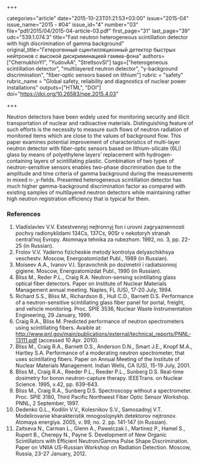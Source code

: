 +++

categories="article"
date="2015-10-23T01:21:53+03:00"
issue="2015-04"
issue_name="2015 - #04"
issue_id="4"
number="03"
file="pdf/2015/04/2015-04-article-03.pdf"
first_page="31"
last_page="39"
udc="539.1.074.3"
title="Fast neutron heterogeneous scintillation detector with high discrimination of gamma background"
original_title="Гетерогенный сцинтилляционный детектор быстрых нейтронов с высокой дискриминацией гамма-фона"
authors=["ChernukhinYI", "YudovAA", "StreltsovSI"]
tags=["heterogeneous scintillation detector", "multilayered neutron detector", "γ-background discrimination", "fiber-optic sensors based on lithium"]
rubric = "safety"
rubric_name = "Global safety, reliability and diagnostics of nuclear power installations"
outputs=["HTML", "DOI"]
doi="https://doi.org/10.26583/npe.2015.4.03"

+++

Neutron detectors have been widely used for monitoring security and illicit transportation of nuclear and radioactive materials. Distinguishing feature of such efforts is the necessity to measure such flows of neutron radiation of monitored items which are close to the values of background flow. This paper examines potential improvement of characteristics of multi-layer neutron detector with fiber-optic sensors based on lithium-silicate (6Li) glass by means of polyethylene layers’ replacement with hydrogen-containing layers of scintillating plastic. Combination of two types of neutron-sensitive sensors enables two-phase discrimination due to the amplitude and time criteria of gamma background during the measurements in mixed n-,γ-fields. Presented heterogeneous scintillation detector has much higher gamma-background discrimination factor as compared with existing samples of multilayered neutron detectors while maintaining rather high neutron registration efficiency that is typical for them.

### References

1. Vladislavlev V.V. Estestvennyj nejtronnyj fon i urovni zagryaznennosti pochvy radionyklidami 134Сs, 137Cs, 90Sr v nekotoryh stranah сentral’noj Evropy. Atomnaya tehnika za rubezhom. 1992, no. 3, pp. 22-25 (in Russian).
2. Frolov V.V. Yaderno fizicheskie metody kontrolya delyaschikhsya veschestv. Moscow, Energoatomizdat Publ., 1989 (in Russian).
3. Moiseev A.A., Ivanov V.I. Spravochnik po dozimetrii i radiatsionnoj gigiene. Moscow, Energoatomizdat Publ., 1990 (in Russian).
4. Bliss M., Reder P.L., Craig R.A. Neutron-sensing scintillating glass optical fiber detectors. Paper on Institute of Nuclear Materials Management annual meeting. Naples, FL (US), 17-20 July, 1994.
5. Richard S.S., Bliss M., Richardson B., Hull C.D., Barnett D.S. Performance of a neutron-sensitive scintillating glass fiber panel for portal, freight, and vehicle monitoring. Proc. SPIE 3536, Nuclear Waste Instrumentation Engineering, 29 January, 1999.
6. Craig R.A., Bliss M. Predicted performance of neutron spectrometers using scintillating fibers. Avaible at: http://www.pnl.gov/main/publications/external/technical_reports/PNNL-13111.pdf (accessed 10 Apr. 2010).
7. Bliss M., Craig R.A., Barnett D.S., Anderson D.N., Smart J.E., Knopf M.A., Hartley S.A. Performance of a moderating neutron spectrometer, that uses scintillating fibers. Paper on Annual Meeting of the Institute of Nuclear Materials Management. Indian Wells, CA (US), 15-19 July, 2001.
8. Bliss M., Craig R.A., Reeder P.L., Reeder P.L., Sunberg D.S. Real-time dosimetry for boron neutron-capture therapy. IEEETrans. on Nuclear Science. 1995, v.42, pp. 639-643.
9. Bliss M., Craig R.A., Sunberg D.S. Spectroscopy without a spectrometer. Proc. SPIE 3180, Third Pacific Northwest Fiber Optic Sensor Workshop. PNNL, 2 September, 1997.
10. Dedenko G.L., Kodilin V.V., Kolesnikov S.V., Samosadnyj V.T. Modelirovanie kharakteristik mnogoslojnykh detektorov nejtronov. Atomaya energiya. 2005, v. 99, no. 2. pp. 141-147 (in Russian).
11. Zaitseva N., Carman L., Glenn A., Pawelczak I., Martinez P., Hamel S., Rupert B., Cherepy N., Payne S. Development of New Organic Scintillators with Efficient Neutron/Gamma Pulse Shape Discrimination. Paper on VNIIA US-Russian Workshop on Radiation Detection. Moscow, Russia, 23-27 January, 2012.